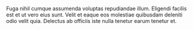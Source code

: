 Fuga nihil cumque assumenda voluptas repudiandae illum. Eligendi facilis est et ut vero eius sunt. Velit et eaque eos molestiae quibusdam deleniti odio velit quia. Delectus ab officiis iste nulla tenetur earum tenetur et.